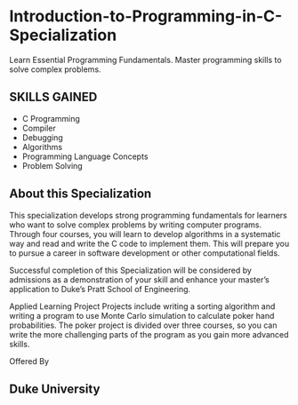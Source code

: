 # Introduction-to-Programming-in-C-Specialization
Learn Essential Programming Fundamentals. Master programming skills to solve complex problems.


## SKILLS GAINED
- C Programming
- Compiler
- Debugging
- Algorithms
- Programming Language Concepts
- Problem Solving

## About this Specialization
This specialization develops strong programming fundamentals for learners who want to solve complex problems by writing computer programs. Through four courses, you will learn to develop algorithms in a systematic way and read and write the C code to implement them. This will prepare you to pursue a career in software development or other computational fields.

Successful completion of this Specialization will be considered by admissions as a demonstration of your skill and enhance your master’s application to Duke’s Pratt School of Engineering.

Applied Learning Project
Projects include writing a sorting algorithm and writing a program to use Monte Carlo simulation to calculate poker hand probabilities. The poker project is divided over three courses, so you can write the more challenging parts of the program as you gain more advanced skills.


Offered By

## Duke University
